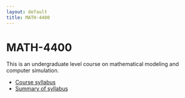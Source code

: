 ```yaml
---
layout: default
title: MATH-4400
---
```


# MATH-4400

This is an undergraduate level course on mathematical modeling and
computer simulation.


* [Course syllabus](syllabus-F2020/)
* [Summary of syllabus](summary-F2020/)
